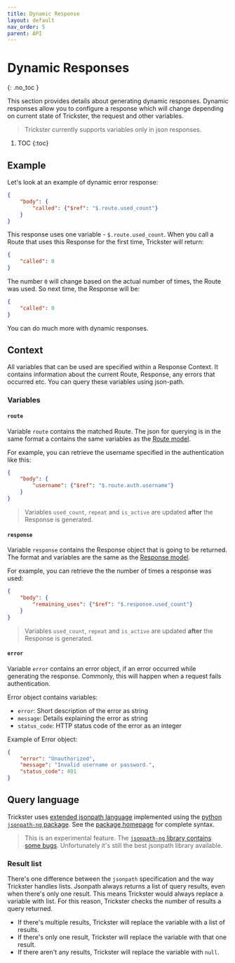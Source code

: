 ```yaml
---
title: Dynamic Response
layout: default
nav_order: 5
parent: API
---
```


# Dynamic Responses
{: .no_toc }

This section provides details about generating dynamic responses. Dynamic responses allow you to configure a response which will change depending on current state of Trickster, the request and other variables.

> Trickster currently supports variables only in json responses.


1. TOC
{:toc}


## Example

Let's look at an example of dynamic error response:

```json
{
    "body": {
        "called": {"$ref": "$.route.used_count"}
    }
}
```

This response uses one variable - `$.route.used_count`. When you call a Route that uses this Response for the first time, Trickster will return:

```json
{
    "called": 0
}
```

The number `0` will change based on the actual number of times, the Route was used. So next time, the Response will be:

```json
{
    "called": 0
}
```

You can do much more with dynamic responses.


## Context
All variables that can be used are specified within a Response Context. It contains information about the current Route, Response, any errors that occurred etc. You can query these variables using json-path.


### Variables


#### `route`
Variable `route` contains the matched Route. The json for querying is in the same format a contains the same variables as the [Route model](/trickster/api/model.html#route).

For example, you can retrieve the username specified in the authentication like this:
```json
{
    "body": {
        "username": {"$ref": "$.route.auth.username"}
    }
}
```

> Variables `used_count`, `repeat` and `is_active` are updated **after** the Response is generated.


#### `response`
Variable `response` contains the Response object that is going to be returned. The format and variables are the same as the [Response model](/trickster/api/model.html#response).

For example, you can retrieve the the number of times a response was used:
```json
{
    "body": {
        "remaining_uses": {"$ref": "$.response.used_count"}
    }
}
```

> Variables `used_count`, `repeat` and `is_active` are updated **after** the Response is generated.


#### `error`
Variable `error` contains an error object, if an error occurred while generating the response. Commonly, this will happen when a request fails authentication.

Error object contains variables:

- `error`: Short description of the error as string
- `message`: Details explaining the error as string
- `status_code`: HTTP status code of the error as an integer

Example of Error object:

```json
{
    "error": "Unauthorized",
    "message": "Invalid username or password.",
    "status_code": 401
}
```

## Query language
Trickster uses [extended jsonpath language](https://goessner.net/articles/JsonPath/) implemented using the [python `jsonpath-ng` package](https://pypi.org/project/jsonpath-ng/). See the [package homepage](https://github.com/h2non/jsonpath-ng#jsonpath-syntax) for complete syntax.

> This is an experimental feature. The [`jsonpath-ng` library contains some bugs](https://github.com/h2non/jsonpath-ng/issues). Unfortunately it's still the best jsonpath library available. 

### Result list
There's one difference between the `jsonpath` specification and the way Trickster handles lists. Jsonpath always returns a list of query results, even when there's only one result. This means Trickster would always replace a variable with list. For this reason, Trickster checks the number of results a query returned.

- If there's multiple results, Trickster will replace the variable with a list of results.
- If there's only one result, Trickster will replace the variable with that one result.
- If there aren't any results, Trickster will replace the variable with `null`.